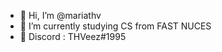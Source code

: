 - 👋 Hi, I’m @mariathv
- 🌱 I’m currently studying CS from FAST NUCES
- 💬 Discord : THVeez#1995

<!---
mariathv/mariathv is a ✨ special ✨ repository because its `README.md` (this file) appears on your GitHub profile.
You can click the Preview link to take a look at your changes.
--->
